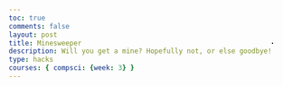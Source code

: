 ```yaml
---
toc: true
comments: false
layout: post
title: Minesweeper
description: Will you get a mine? Hopefully not, or else goodbye!
type: hacks
courses: { compsci: {week: 3} }
---
```


<!DOCTYPE html>
<html lang="en">
<head>
    <meta charset="UTF-8">
    <meta name="viewport" content="width=device-width, initial-scale=1.0">
    <title>Minesweeper</title>
    <style>
        body {
            display: flex;
            justify-content: center;
            align-items: center;
            height: 100vh;
            margin: 0;
        }
        #board {
            display: grid;
            gap: 1px;
            border: 1px solid #000;
            background-color: #333;
        }
        .cell {
            width: 20px;
            height: 20px;
            background-color: #ddd;
            display: flex;
            justify-content: center;
            align-items: center;
            cursor: pointer;
        }
        .cell.clicked {
            background-color: #ccc;
        }
        .cell.mine {
            background-color: #f00;
        }
    </style>
</head>
<body>
    <div id="board"></div>
    <script>
        const rows = 10;
        const cols = 10;
        const numMines = 20;

        let board = [];
        let gameOver = false;

        function initBoard() {
            for (let i = 0; i < rows; i++) {
                board[i] = [];
                for (let j = 0; j < cols; j++) {
                    board[i][j] = { isMine: false, revealed: false, count: 0 };
                }
            }

            // Place mines randomly
            for (let i = 0; i < numMines; i++) {
                let row, col;
                do {
                    row = Math.floor(Math.random() * rows);
                    col = Math.floor(Math.random() * cols);
                } while (board[row][col].isMine);
                board[row][col].isMine = true;
            }

            // Calculate mine counts for each cell
            for (let i = 0; i < rows; i++) {
                for (let j = 0; j < cols; j++) {
                    if (!board[i][j].isMine) {
                        board[i][j].count = countMines(i, j);
                    }
                }
            }
        }

        function countMines(row, col) {
            let count = 0;
            for (let i = -1; i <= 1; i++) {
                for (let j = -1; j <= 1; j++) {
                    const r = row + i;
                    const c = col + j;
                    if (r >= 0 && r < rows && c >= 0 && c < cols && board[r][c].isMine) {
                        count++;
                    }
                }
            }
            return count;
        }

        function revealCell(row, col) {
            const cell = board[row][col];
            if (cell.revealed || gameOver) return;

            cell.revealed = true;
            const cellElem = document.getElementById(`cell-${row}-${col}`);
            cellElem.classList.add('clicked');

            if (cell.isMine) {
                gameOver = true;
                cellElem.classList.add('mine');
                alert('Game over! You hit a mine.');
            } else {
                if (cell.count === 0) {
                    for (let i = -1; i <= 1; i++) {
                        for (let j = -1; j <= 1; j++) {
                            const r = row + i;
                            const c = col + j;
                            if (r >= 0 && r < rows && c >= 0 && c < cols) {
                                revealCell(r, c);
                            }
                        }
                    }
                }
            }
        }

        function createBoard() {
            const boardElem = document.getElementById('board');
            boardElem.innerHTML = '';

            for (let i = 0; i < rows; i++) {
                for (let j = 0; j < cols; j++) {
                    const cellElem = document.createElement('div');
                    cellElem.classList.add('cell');
                    cellElem.id = `cell-${i}-${j}`;
                    cellElem.addEventListener('click', () => revealCell(i, j));
                    boardElem.appendChild(cellElem);
                }
            }
        }

        initBoard();
        createBoard();
    </script>
</body>
</html>